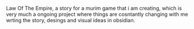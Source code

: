 Law Of The Empire, a story for a murim game that i am creating, which is very much a ongoing project where things are cosntantly changing with me wrting the story, desings and visual ideas in obsidian.
